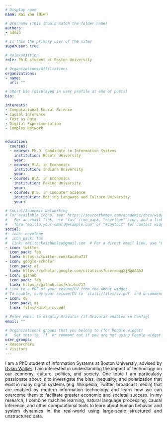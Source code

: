 ```yaml
---
# Display name
name: Kai Zhu (朱开)

# Username (this should match the folder name)
authors:
- admin

# Is this the primary user of the site?
superuser: true

# Role/position
role: Ph.D student at Boston University

# Organizations/Affiliations
organizations:
- name: 
  url: ""

# Short bio (displayed in user profile at end of posts)
bio: 

interests:
- Computational Social Science
- Causal Inference
- Text as Data
- Digital Experimentation
- Complex Network


education:
  courses:
  - course: Ph.D. Candidate in Information Systems
    institution: Bosotn University
    year: 
  - course: M.A. in Economics 
    institution: Indiana University
    year: 
  - course: B.A. in Economics
    institution: Peking University
    year: 
  - course: B.S. in Computer Science
    institution: Beijing Language and Culture University
    year: 

# Social/Academic Networking
# For available icons, see: https://sourcethemes.com/academic/docs/widgets/#icons
#   For an email link, use "fas" icon pack, "envelope" icon, and a link in the
#   form "mailto:your-email@example.com" or "#contact" for contact widget.
social:
#- icon: envelope
#  icon_pack: fas
#  link: mailto:kaizhublcu@gmail.com  # For a direct email link, use "mailto:test@example.org". -->
- icon: twitter
  icon_pack: fab
  link: https://twitter.com/kaizhu717
- icon: google-scholar
  icon_pack: ai
  link: https://scholar.google.com/citations?user=bqgXjNgAAAAJ
- icon: github
  icon_pack: fab
  link: https://github.com/kaizhu717
# Link to a PDF of your resume/CV from the About widget.
# To enable, copy your resume/CV to `static/files/cv.pdf` and uncomment the lines below.  
- icon: cv
  icon_pack: ai
  link: files/kaizhu-cv.pdf

# Enter email to display Gravatar (if Gravatar enabled in Config)
email: ""
  
# Organizational groups that you belong to (for People widget)
#   Set this to `[]` or comment out if you are not using People widget.  
user_groups:
- Researchers
- Visitors
---
```


<div style="text-align:justify">
I am a PhD student of Information Systems at Boston Universtiy, advised by <a href="http://www.dylantwalker.com">Dylan Walker</a>. I am interested in understanding the impact of technology on our economy, culture, politics, and society. One topic I am particularly passionate about is to investigate the bias, inequality, and polarization that exist in many digital systems (e.g. Wikipedia, Twitter, broadcast media) that are enabled by modern information technology and learn how we can overcome them to facilitate greater economic and societal success. In my research, I combine machine learning, natural language processing, causal inference, and other computational tools to learn about human behavior and system dynamics in the real-world using large-scale structured and unstructured data. 
</div>

